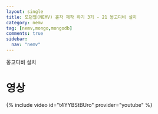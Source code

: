 ```yaml
---
layout: single
title: 모던웹(NEMV) 혼자 제작 하기 3기 - 21 몽고디비 설치
category: nemv
tag: [nemv,mongo,mongodb]
comments: true
sidebar:
  nav: "nemv"
---
```


몽고디비 설치

# 영상

{% include video id="t4YYBStBUro" provider="youtube" %}  


